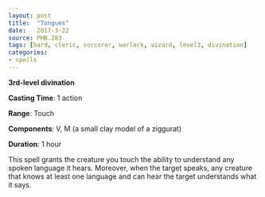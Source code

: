 ```yaml
---
layout: post
title:  "Tongues"
date:   2017-3-22
source: PHB.283
tags: [bard, cleric, sorcerer, warlock, wizard, level3, divination]
categories:
- spells
---
```


**3rd-level divination**

**Casting Time**: 1 action

**Range**: Touch

**Components**: V, M (a small clay model of a ziggurat)

**Duration**: 1 hour

This spell grants the creature you touch the ability to understand any spoken language it hears. Moreover, when the target speaks, any creature that knows at least one language and can hear the target understands what it says.
